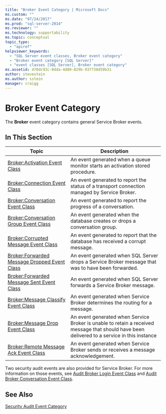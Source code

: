 ```yaml
---
title: "Broker Event Category | Microsoft Docs"
ms.custom: ""
ms.date: "07/24/2017"
ms.prod: "sql-server-2014"
ms.reviewer: ""
ms.technology: supportability
ms.topic: conceptual
topic_type: 
  - "apiref"
helpviewer_keywords: 
  - "SQL Server event classes, Broker event category"
  - "Broker event category [SQL Server]"
  - "event classes [SQL Server], Broker event category"
ms.assetid: 470dc93c-0dda-4d89-829b-937738d59b31
author: stevestein
ms.author: sstein
manager: craigg
---
```

# Broker Event Category
  The **Broker** event category contains general Service Broker events.  
  
## In This Section  
  
|Topic|Description|  
|-----------|-----------------|  
|[Broker:Activation Event Class](broker-activation-event-class.md)|An event generated when a queue monitor starts an activation stored procedure.|  
|[Broker:Connection Event Class](broker-connection-event-class.md)|An event generated to report the status of a transport connection managed by Service Broker.|  
|[Broker:Conversation Event Class](broker-conversation-event-class.md)|An event generated to report the progress of a conversation.|  
|[Broker:Conversation Group Event Class](broker-conversation-group-event-class.md)|An event generated when the database creates or drops a conversation group.|  
|[Broker:Corrupted Message Event Class](broker-corrupted-message-event-class.md)|An event generated to report that the database has received a corrupt message.|  
|[Broker:Forwarded Message Dropped Event Class](broker-forwarded-message-dropped-event-class.md)|An event generated when SQL Server drops a Service Broker message that was to have been forwarded.|  
|[Broker:Forwarded Message Sent Event Class](broker-forwarded-message-sent-event-class.md)|An event generated when SQL Server forwards a Service Broker message.|  
|[Broker:Message Classify Event Class](broker-message-classify-event-class.md)|An event generated when Service Broker determines the routing for a message.|  
|[Broker:Message Drop Event Class](broker-message-drop-event-class.md)|An event generated when Service Broker is unable to retain a received message that should have been delivered to a service in this instance|  
|[Broker:Remote Message Ack Event Class](broker-remote-message-ack-event-class.md)|An event generated when Service Broker sends or receives a message acknowledgement.|  
  
 Two security audit events are also provided for Service Broker. For more information on those events, see [Audit Broker Login Event Class](audit-broker-login-event-class.md) and [Audit Broker Conversation Event Class](audit-broker-conversation-event-class.md).  
  
## See Also  
 [Security Audit Event Category](https://docs.microsoft.com/bi-reference/trace-events/security-audit-event-category)  
  
  
